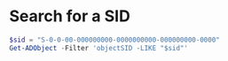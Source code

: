 # Search for a SID

```powershell
$sid = "S-0-0-00-000000000-0000000000-000000000-0000"
Get-ADObject -Filter 'objectSID -LIKE "$sid"'
```

